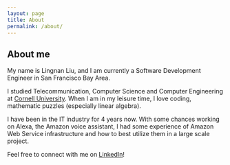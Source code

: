 ```yaml
---
layout: page
title: About
permalink: /about/
---
```


## About me

My name is Lingnan Liu, and I am currently a Software Development Engineer in San Francisco Bay Area.

I studied Telecommunication, Computer Science and Computer Engineering at [Cornell University](https://www.cornell.edu/). When I am in my
leisure time, I love coding, mathematic puzzles (especially linear algebra).

I have been in the IT industry for 4 years now. With some chances working on Alexa, the Amazon voice assistant, I had some experience of
Amazon Web Service infrastructure and how to best utilize them in a large scale project.

Feel free to connect with me on [LinkedIn](https://www.linkedin.com/in/lingnan/)!
